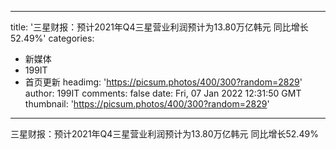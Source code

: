 
---
title: '三星财报：预计2021年Q4三星营业利润预计为13.80万亿韩元 同比增长52.49%'
categories: 
 - 新媒体
 - 199IT
 - 首页更新
headimg: 'https://picsum.photos/400/300?random=2829'
author: 199IT
comments: false
date: Fri, 07 Jan 2022 12:31:50 GMT
thumbnail: 'https://picsum.photos/400/300?random=2829'
---

<div>   
三星财报：预计2021年Q4三星营业利润预计为13.80万亿韩元 同比增长52.49%  
</div>
            